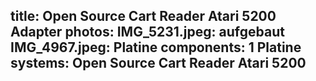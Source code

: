 title: Open Source Cart Reader Atari 5200 Adapter
photos:
    IMG_5231.jpeg: aufgebaut
    IMG_4967.jpeg: Platine
components:
    1 Platine
systems:
    Open Source Cart Reader
    Atari 5200
---

